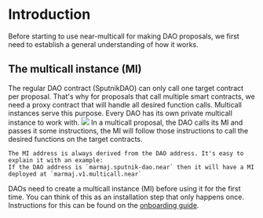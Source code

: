 # Introduction
Before starting to use near-multicall for making DAO proposals, we first need to establish a general understanding of how it works. 

## The multicall instance (MI)
The regular DAO contract (SputnikDAO) can only call one target contract per proposal. That's why for proposals that call multiple smart contracts, we need a proxy contract that will handle all desired function calls. Multicall instances serve this purpose. Every DAO has its own private multicall instance to work with. 
![](https://i.imgur.com/jUgiHru.png)
In a multicall proposal, the DAO calls its MI and passes it some instructions, the MI will follow those instructions to call the desired functions on the target contracts.

```admonish info
The MI address is always derived from the DAO address. It's easy to explain it with an example:
If the DAO address is `marmaj.sputnik-dao.near` then it will have a MI deployed at `marmaj.v1.multicall.near`
```

DAOs need to create a multicall instance (MI) before using it for the first time. You can think of this as an installation step that only happens once. Instructions for this can be found on the [onboarding guide](onboarding.md).
